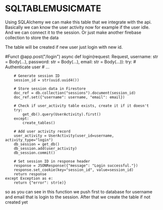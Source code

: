 # SQLTABLEMUSICMATE

Using SQLAlchemy we can make this table that we integrate with the api. Basically we can know the user activity now for example if the user idle. And we can connect it to the session. Or just make another firebase collection to store the data

The table will be created if new user just login with new id.

#Funct
@app.post("/login")
async def login(request: Request, username: str = Body(...), password: str = Body(...), email: str = Body(...)):
    try:
        # Authenticate user
        # ...

        # Generate session ID
        session_id = str(uuid.uuid4())

        # Store session data in Firestore
        doc_ref = db.collection("sessions").document(session_id)
        doc_ref.set({"username": username, "email": email})

        # Check if user_activity table exists, create it if it doesn't
        try:
            get_db().query(UserActivity).first()
        except:
            create_tables()

        # Add user activity record
        user_activity = UserActivity(user_id=username, activity_type="login")
        db_session = get_db()
        db_session.add(user_activity)
        db_session.commit()

        # Set session ID in response header
        response = JSONResponse({"message": "Login successful."})
        response.set_cookie(key="session_id", value=session_id)
        return response
    except Exception as e:
        return {"error": str(e)}


so as you can see in this function we push first to database for username and email that is login to the session. After that we create the table if not created yet
